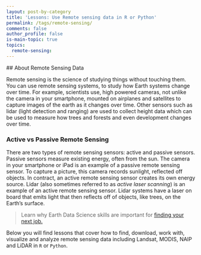 ```yaml
---
layout: post-by-category
title: 'Lessons: Use Remote sensing data in R or Python'
permalink: /tags/remote-sensing/
comments: false
author_profile: false
is-main-topic: true
topics:
  remote-sensing:
---
```



<div class='tag-landing-intro notice--success' markdown="1">
## About Remote Sensing Data

Remote sensing is the science of studying things without touching them. You can
use remote sensing systems, to study how Earth systems change over time. For
example, scientists use, high powered cameras, not unlike the camera in your
smartphone, mounted on airplanes and satellites to capture images of the earth
as it changes over time. Other sensors such as lidar (light detection and ranging)
are used to collect height data which can be used to measure how trees and
forests and even development changes over time.

### Active vs Passive Remote Sensing

There are two types of remote sensing sensors: active and passive sensors.
Passive sensors measure existing energy, often from the sun. The camera in your
smartphone or iPad is an example of a passive remote sensing sensor. To capture
a picture, this camera records sunlight, reflected off objects. In contract, an
active remote sensing sensor creates its own energy source. Lidar (also sometimes
referred to as *active laser scanning*) is an example of an active remote sensing
sensor. Lidar systems have a laser on board that emits light that then reflects
off of objects, like trees, on the Earth’s surface.

> Learn why Earth Data Science skills are important for <a href="https://earthdatascience.org/blog/earth-data-scientist-demand/" target="_blank">finding your next job. </a>

Below you will find lessons that cover how to find, download, work with, visualize
and analyze remote sensing data including Landsat, MODIS, NAIP and LiDAR in `R` or `Python`.
</div>
